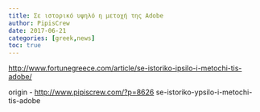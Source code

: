 ```yaml
---
title: Σε ιστορικό υψηλό η μετοχή της Adobe
author: PipisCrew
date: 2017-06-21
categories: [greek,news]
toc: true
---
```


http://www.fortunegreece.com/article/se-istoriko-ipsilo-i-metochi-tis-adobe/

origin - http://www.pipiscrew.com/?p=8626 se-istoriko-ypsilo-i-metochi-tis-adobe